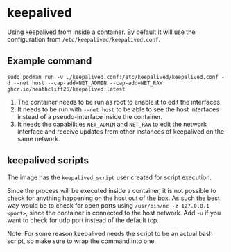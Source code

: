 # keepalived

Using keepalived from inside a container. By default it will use the configuration from `/etc/keepalived/keepalived.conf`.

## Example command

```
sudo podman run -v ./keepalived.conf:/etc/keepalived/keepalived.conf -d --net host --cap-add=NET_ADMIN --cap-add=NET_RAW ghcr.io/heathcliff26/keepalived:latest
```
1. The container needs to be run as root to enable it to edit the interfaces
2. It needs to be run with `--net host` to be able to see the host interfaces instead of a pseudo-interface inside the container.
3. It needs the capabilities `NET_ADMIN` and `NET_RAW` to edit the network interface and receive updates from other instances of keepalived on the same network.

## keepalived scripts

The image has the `keepalived_script` user created for script execution.

Since the process will be executed inside a container, it is not possible to check for anything happening on the host out of the box.
As such the best way would be to check for open ports using `/usr/bin/nc -z 127.0.0.1 <port>`, since the container is connected to the host network.
Add `-u` if you want to check for udp port instead of the default tcp.

Note: For some reason keepalived needs the script to be an actual bash script, so make sure to wrap the command into one.
